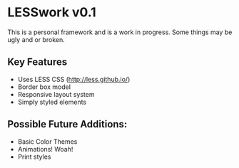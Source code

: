 LESSwork v0.1
=====
This is a personal framework and is a work in progress. Some things may be ugly and or broken.

Key Features
-----
* Uses LESS CSS (http://less.github.io/)
* Border box model
* Responsive layout system
* Simply styled elements

Possible Future Additions:
-----
* Basic Color Themes
* Animations! Woah!
* Print styles